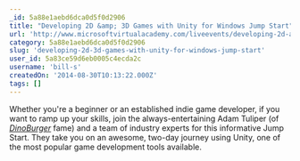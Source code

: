 ```yaml
---
_id: 5a88e1aebd6dca0d5f0d2906
title: "Developing 2D &amp; 3D Games with Unity for Windows Jump Start"
url: 'http://www.microsoftvirtualacademy.com/liveevents/developing-2d-and-3d-games-with-unity-for-windows-jump-start'
category: 5a88e1aebd6dca0d5f0d2906
slug: 'developing-2d-3d-games-with-unity-for-windows-jump-start'
user_id: 5a83ce59d6eb0005c4ecda2c
username: 'bill-s'
createdOn: '2014-08-30T10:13:22.000Z'
tags: []
---
```


Whether you're a beginner or an established indie game developer, if you want to ramp up your skills, join the always-entertaining Adam Tuliper (of <i><a href="http://www.microsoftvirtualacademy.com/Content/ViewContent.aspx?et=3913&amp;m=3910&amp;ct=19146" target="_blank">DinoBurger</a></i> fame) and a team of industry experts for this informative Jump Start. They take you on an awesome, two-day journey using Unity, one of the most popular game development tools available.
